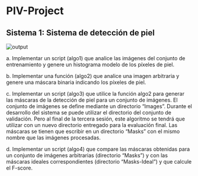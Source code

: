 # PIV-Project

## Sistema 1: Sistema de detección de piel

![output](https://user-images.githubusercontent.com/82904867/204086814-9f0599cc-36c9-4da4-a417-de64592ea4d7.png)


a.  Implementar un script (algo1) que analice las imágenes del conjunto de entrenamiento y genere
    un histograma modelo de los píxeles de piel.

b.  Implementar una función (algo2) que analice una imagen arbitraria y genere una máscara binaria
    indicando los píxeles de piel.

c. Implementar un script (algo3) que utilice la función algo2 para generar las máscaras de la
    detección de piel para un conjunto de imágenes. El conjunto de imágenes se define mediante un
    directorio “Images”. Durante el desarrollo del sistema se puede utilizar el directorio del conjunto
    de validación. Pero al final de la tercera sesión, este algoritmo se tendrá que utilizar con un
    nuevo directorio entregado para la evaluación final. Las máscaras se tienen que escribir en un
    directorio “Masks” con el mismo nombre que las imágenes procesadas.

d. Implementar un script (algo4) que compare las máscaras obtenidas para un conjunto de imágenes
    arbitrarias (directorio “Masks”) y con las máscaras ideales correspondientes (directorio
    “Masks-Ideal”) y que calcule el F-score.




